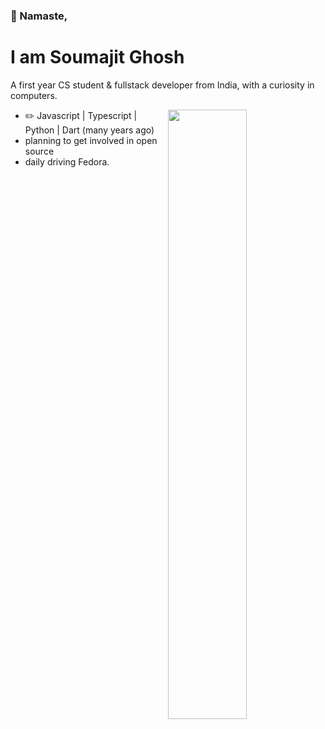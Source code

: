 ### 🙏 Namaste,
# I am Soumajit Ghosh

A first year CS student & fullstack developer from India, with a curiosity in computers. 

<picture>
    <source media="(prefers-color-scheme: dark)" srcset="https://github-readme-stats-ouuan.vercel.app/api?username=Soumajit2004&theme=dark&show_icons=true">
    <img align="right" width="50%" src="https://github-readme-stats-ouuan.vercel.app/api?username=Soumajit2004&show_icons=true">
</picture>

- :pencil2: Javascript | Typescript | Python | Dart (many years ago)
- planning to get involved in open source 
- daily driving Fedora.

